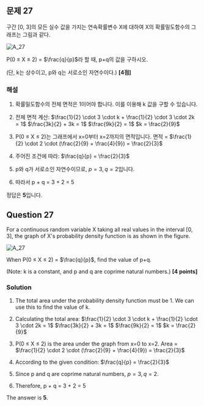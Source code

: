 ## 문제 27

구간 [0, 3]의 모든 실수 값을 가지는 연속확률변수 X에 대하여 X의 확률밀도함수의 그래프는 그림과 같다.

![A_27](../Images/A_27.png)

P(0 ≤ X ≤ 2) = $\frac{q}{p}$라 할 때, p+q의 값을 구하시오.

(단, k는 상수이고, p와 q는 서로소인 자연수이다.) **[4점]**

### 해설

1) 확률밀도함수의 전체 면적은 1이어야 합니다. 이를 이용해 k 값을 구할 수 있습니다.

2) 전체 면적 계산:
   $\frac{1}{2} \cdot 3 \cdot k + \frac{1}{2} \cdot 3 \cdot 2k = 1$
   $\frac{3k}{2} + 3k = 1$
   $\frac{9k}{2} = 1$
   $k = \frac{2}{9}$

3) P(0 ≤ X ≤ 2)는 그래프에서 x=0부터 x=2까지의 면적입니다.
   면적 = $\frac{1}{2} \cdot 2 \cdot (\frac{2}{9} + \frac{4}{9}) = \frac{2}{3}$

4) 주어진 조건에 따라: $\frac{q}{p} = \frac{2}{3}$

5) p와 q가 서로소인 자연수이므로, $p = 3, q = 2$입니다.

6) 따라서 p + q = 3 + 2 = 5

정답은 **5**입니다.

## Question 27

For a continuous random variable X taking all real values in the interval [0, 3], the graph of X's probability density function is as shown in the figure.

![A_27](../Images/A_27.png)

When P(0 ≤ X ≤ 2) = $\frac{q}{p}$, find the value of p+q.

(Note: k is a constant, and p and q are coprime natural numbers.) **[4 points]**

### Solution

1) The total area under the probability density function must be 1. We can use this to find the value of k.

2) Calculating the total area:
   $\frac{1}{2} \cdot 3 \cdot k + \frac{1}{2} \cdot 3 \cdot 2k = 1$
   $\frac{3k}{2} + 3k = 1$
   $\frac{9k}{2} = 1$
   $k = \frac{2}{9}$

3) P(0 ≤ X ≤ 2) is the area under the graph from x=0 to x=2.
   Area = $\frac{1}{2} \cdot 2 \cdot (\frac{2}{9} + \frac{4}{9}) = \frac{2}{3}$

4) According to the given condition: $\frac{q}{p} = \frac{2}{3}$

5) Since p and q are coprime natural numbers, $p = 3, q = 2$.

6) Therefore, p + q = 3 + 2 = 5

The answer is **5**.